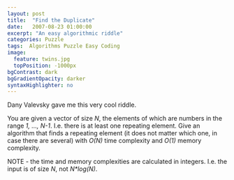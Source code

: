 ```yaml
---
layout: post
title:  "Find the Duplicate"
date:   2007-08-23 01:00:00
excerpt: "An easy algorithmic riddle"
categories: Puzzle
tags:  Algorithms Puzzle Easy Coding
image:
  feature: twins.jpg
  topPosition: -1000px
bgContrast: dark
bgGradientOpacity: darker
syntaxHighlighter: no
---
```

Dany Valevsky gave me this very cool riddle.

You are given a vector of size *N*, the elements of which are numbers in the range *1, ..., N-1*. I.e. there is at least one repeating element. Give an algorithm that finds a repeating element (it does not matter which one, in case there are several) with *O(N)* time complexity and *O(1)* memory complexity.

NOTE - the time and memory complexities are calculated in integers. I.e. the input is of size *N*, not *N\*log(N)*.
